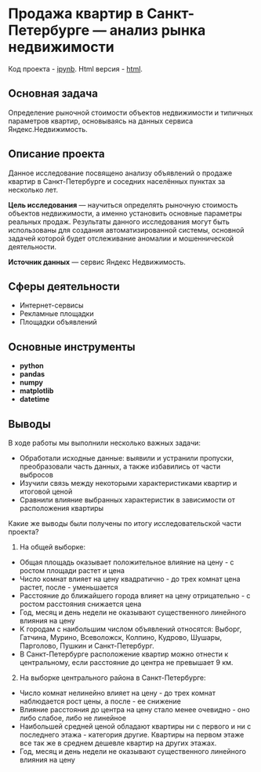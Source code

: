# Продажа квартир в Санкт-Петербурге — анализ рынка недвижимости
Код проекта - [ipynb][1]. Html версия - [html][2].

[1]: https://github.com/ElizavetaKondratenko/yandex-praktikum-ds-projects/blob/main/03-%D0%B0%D0%BD%D0%B0%D0%BB%D0%B8%D0%B7-%D1%80%D1%8B%D0%BD%D0%BA%D0%B0-%D0%BD%D0%B5%D0%B4%D0%B2%D0%B8%D0%B6%D0%B8%D0%BC%D0%BE%D1%81%D1%82%D0%B8/P3-real-estate-market-analysis.ipynb
[2]: https://github.com/ElizavetaKondratenko/yandex-praktikum-ds-projects/blob/main/03-%D0%B0%D0%BD%D0%B0%D0%BB%D0%B8%D0%B7-%D1%80%D1%8B%D0%BD%D0%BA%D0%B0-%D0%BD%D0%B5%D0%B4%D0%B2%D0%B8%D0%B6%D0%B8%D0%BC%D0%BE%D1%81%D1%82%D0%B8/P3-real-estate-market-analysis.html

## Основная задача

Определение рыночной стоимости объектов недвижимости и типичных параметров квартир, основываясь на данных сервиса Яндекс.Недвижимость.

## Описание проекта

Данное исследование посвящено анализу объявлений о продаже квартир в Санкт-Петербурге и соседних населённых пунктах за несколько лет.

**Цель исследования** — научиться определять рыночную стоимость объектов недвижимости, а именно установить основные параметры реальных продаж. Результаты данного исследования могут быть использованы для создания автоматизированной системы, основной задачей которой будет отслеживание аномалии и мошеннической деятельности.

**Источник данных** — сервис Яндекс Недвижимость.

## Сферы деятельности

* Интернет-сервисы
* Рекламные площадки
* Площадки объявлений

## Основные инструменты

- **python**
- **pandas**
- **numpy**
- **matplotlib**
- **datetime**

## Выводы

В ходе работы мы выполнили несколько важных задачи:
- Обработали исходные данные: выявили и устранили пропуски, преобразовали часть данных, а также избавились от части выбросов
- Изучили связь между некоторыми характеристиками квартир и итоговой ценой
- Сравнили влияние выбранных характеристик в зависимости от расположения квартиры

Какие же выводы были получены по итогу исследовательской части проекта?
1. На общей выборке:
  * Общая площадь оказывает положительное влияние на цену - с ростом площади растет и цена
  * Число комнат влияет на цену квадратично - до трех комнат цена растет, после - уменьшается
  * Расстояние до ближайшего города влияет на цену отрицательно - с ростом расстояния снижается цена
  * Год, месяц и день недели не оказывают существенного линейного влияния на цену
  * К городам с наибольшим числом объявлений относятся: Выборг, Гатчина, Мурино, Всеволожск, Колпино, Кудрово, Шушары, Парголово, Пушкин и Санкт-Петербург.
  * В Санкт-Петербурге расположение квартир можно отнести к центральному, если расстояние до центра не превышает 9 км.
2. На выборке центрального района в Санкт-Петербурге:
  * Число комнат нелинейно влияет на цену - до трех комнат наблюдается рост цены, а после - ее снижение
  * Влияние расстояния до центра на цену стало менее очевидно - оно либо слабое, либо не линейное
  * Наибольшей средней ценой обладают квартиры ни с первого и ни с последнего этажа - категория другие. Квартиры на первом этаже все так же в среднем дешевле квартир на других этажах.
  * Год, месяц и день недели не оказывают существенного линейного влияния на цену
